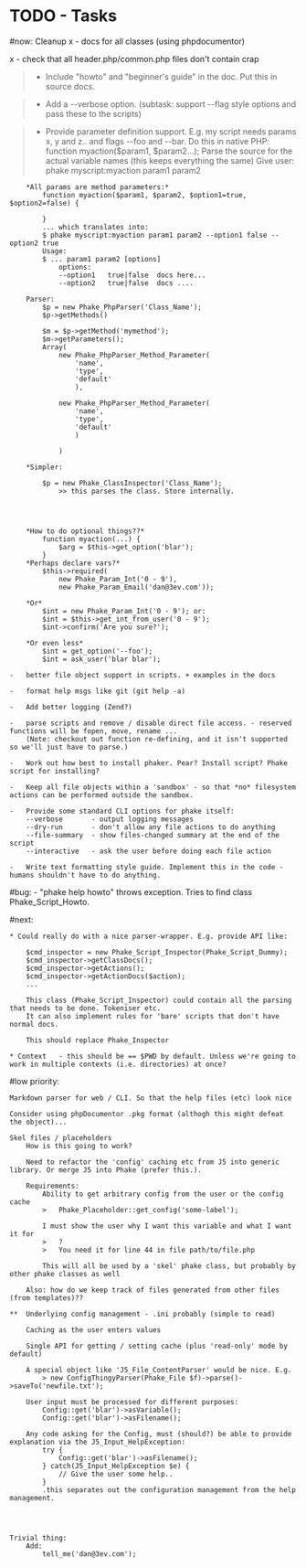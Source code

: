 # TODO - Tasks #

#now:
	Cleanup
x	-	docs for all classes (using phpdocumentor)
	
x	-	check that all header.php/common.php files don't contain crap
	
>	- 	Include "howto" and "beginner's guide" in the doc. Put this in source docs.
	
>	- 	Add a --verbose option. (subtask: support --flag style options and pass these to the scripts)
	
>	- 	Provide parameter definition support. E.g. my script needs params x, y and z.. and flags --foo and --bar.
		Do this in native PHP:
		 	function myaction($param1, $param2...);
		Parse the source for the actual variable names (this keeps everything the same)
		Give user:
			phake myscript:myaction param1 param2 
		
		*All params are method parameters:*
			function myaction($param1, $param2, $option1=true, $option2=false) {
				
			}
			... which translates into:
			$ phake myscript:myaction param1 param2 --option1 false --option2 true
			Usage:
			$ ... param1 param2 [options]
				options:
				--option1	true|false	docs here...
				--option2	true|false	docs ....
		
		Parser:
			$p = new Phake_PhpParser('Class_Name');
			$p->getMethods()
			
			$m = $p->getMethod('mymethod');
			$m->getParameters();
			Array(
				new Phake_PhpParser_Method_Parameter(
					'name',
					'type',
					'default'
					),
				
				new Phake_PhpParser_Method_Parameter(
					'name',
					'type',
					'default'
					)
				
				)
		
		*Simpler:
		
			$p = new Phake_ClassInspector('Class_Name');
				>> this parses the class. Store internally.
			
		
		
		
		*How to do optional things??*
		 	function myaction(...) {
				$arg = $this->get_option('blar');
			}
		*Perhaps declare vars?*
			$this->required(
				new Phake_Param_Int('0 - 9'),
				new Phake_Param_Email('dan@3ev.com'));
		
		*Or*
			$int = new Phake_Param_Int('0 - 9'); or:
			$int = $this->get_int_from_user('0 - 9');
			$int->confirm('Are you sure?');
		
		*Or even less*
			$int = get_option('--foo');
			$int = ask_user('blar blar');
		
	- 	better file object support in scripts. + examples in the docs
	
	-	format help msgs like git (git help -a)
	
	-	Add better logging (Zend?)
	
	- 	parse scripts and remove / disable direct file access. - reserved functions will be fopen, move, rename ...
		(Note: checkout out function re-defining, and it isn't supported so we'll just have to parse.)
		
	- 	Work out how best to install phaker. Pear? Install script? Phake script for installing?
	
	- 	Keep all file objects within a 'sandbox' - so that *no* filesystem actions can be performed outside the sandbox.
	
	-	Provide some standard CLI options for phake itself:
		--verbose		- output logging messages
		--dry-run		- don't allow any file actions to do anything
		--file-summary	- show files-changed summary at the end of the script
		--interactive	- ask the user before doing each file action
		
	-	Write text formatting style guide. Implement this in the code - humans shouldn't have to do anything.


#bug:
	- "phake help howto" throws exception. Tries to find class Phake_Script_Howto.

#next:

	* Could really do with a nice parser-wrapper. E.g. provide API like:
	
		$cmd_inspector = new Phake_Script_Inspector(Phake_Script_Dummy);
		$cmd_inspector->getClassDocs();
		$cmd_inspector->getActions();
		$cmd_inspector->getActionDocs($action);
		...
		
		This class (Phake_Script_Inspector) could contain all the parsing that needs to be done. Tokeniser etc.
		It can also implement rules for 'bare' scripts that don't have normal docs.
		
		This should replace Phake_Inspector
	
	* Context	- this should be == $PWD by default. Unless we're going to work in multiple contexts (i.e. directories) at once?
	
	
#low priority:
	
	Markdown parser for web / CLI. So that the help files (etc) look nice
	
	Consider using phpDocumentor .pkg format (althogh this might defeat the object)...
	
	Skel files / placeholders
		How is this going to work?
		
		Need to refactor the 'config' caching etc from J5 into generic library. Or merge J5 into Phake (prefer this.).
		
		Requirements:
			Ability to get arbitrary config from the user or the config cache
			>	Phake_Placeholder::get_config('some-label');
			
			I must show the user why I want this variable and what I want it for
			> 	? 
			> 	You need it for line 44 in file path/to/file.php
			
			This will all be used by a 'skel' phake class, but probably by other phake classes as well
			
		Also: how do we keep track of files generated from other files (from templates)??
		
	**	Underlying config management - .ini probably (simple to read)
		
		Caching as the user enters values
		
		Single API for getting / setting cache (plus 'read-only' mode by default)
		
		A special object like 'J5_File_ContentParser' would be nice. E.g.
			> new ConfigThingyParser(Phake_File $f)->parse()->saveTo('newfile.txt');
		
		User input must be processed for different purposes:
			Config::get('blar')->asVariable();
			Config::get('blar')->asFilename();
		
		Any code asking for the Config, must (should?) be able to provide explanation via the J5_Input_HelpException:
			try {
				Config::get('blar')->asFilename();
			} catch(J5_Input_HelpException $e) {
				// Give the user some help..
			}
			.this separates out the configuration management from the help management.
	

	
	
	Trivial thing:
		Add:
			tell_me('dan@3ev.com');
			
		
